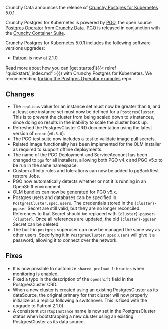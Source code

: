 Crunchy Data announces the release of [Crunchy Postgres for Kubernetes](https://www.crunchydata.com/products/crunchy-postgresql-for-kubernetes/) 5.0.1.

Crunchy Postgres for Kubernetes is powered by [PGO](https://github.com/CrunchyData/postgres-operator), the open source [Postgres Operator](https://github.com/CrunchyData/postgres-operator) from [Crunchy Data](https://www.crunchydata.com). [PGO](https://github.com/CrunchyData/postgres-operator) is released in conjunction with the [Crunchy Container Suite](https://github.com/CrunchyData/container-suite).

Crunchy Postgres for Kubernetes 5.0.1 includes the following software versions upgrades:

- [Patroni](https://patroni.readthedocs.io/) is now at 2.1.0.

Read more about how you can [get started]({{< relref "quickstart/_index.md" >}}) with Crunchy Postgres for Kubernetes. We recommending [forking the Postgres Operator examples](https://github.com/CrunchyData/postgres-operator-examples/fork) repo.

## Changes

- The `replicas` value for an instance set must now be greater than `0`, and at least one instance set must now be defined for a `PostgresCluster`.  This is to prevent the cluster from being scaled down to `0` instances, since doing so results in the inability to scale the cluster back up.
- Refreshed the PostgresCluster CRD documentation using the latest version of `crdoc` (`v0.3.0`).
- The PGO test suite now includes a test to validate image pull secrets.
- Related Image functionality has been implemented for the OLM installer as required to support offline deployments.
- The name of the PGO Deployment and ServiceAccount has been changed to `pgo` for all installers, allowing both PGO v4.x and PGO v5.x to be run in the same namespace.
- Custom affinity rules and tolerations can now be added to pgBackRest restore Jobs.
- PGO now automatically detects whether or not it is running in an OpenShift environment.
- OLM bundles can now be generated for PGO v5.x.
- Postgres users and databases can be specified in `PostgresCluster.spec.users`.
  The credentials stored in the `{cluster}-pguser` Secret are still valid, but
  they are no longer reconciled. References to that Secret should be replaced
  with `{cluster}-pguser-{cluster}`. Once all references are updated, the old
  `{cluster}-pguser` Secret can be deleted.
- The built-in `postgres` superuser can now be managed the same way as other users.
  Specifying it in `PostgresCluster.spec.users` will give it a password, allowing
  it to connect over the network.

## Fixes

- It is now possible to customize `shared_preload_libraries` when monitoring is enabled.
- Fixed a typo in the description of the `openshift` field in the PostgresCluster CRD.
- When a new cluster is created using an existing PostgresCluster as its dataSource, the original primary for that cluster will now properly initialize as a replica following a switchover. This is fixed with the upgrade to Patroni 2.1.0).
- A consistent `startupInstance` name is now set in the PostgresCluster status when bootstrapping a new cluster using an existing PostgresCluster as its data source.
